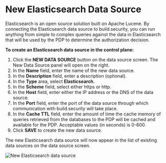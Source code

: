 # New Elasticsearch Data Source

Elasticsearch is an open source solution built on Apache Lucene. By connecting the Elasticsearch data source to build.security, you can run anything from simple to complex queries against the data in Elasticsearch that will be used by the PDP to determine the authorization decision.

**To create an Elasticsearch data source in the control plane:**

1. Click the **NEW DATA SOURCE** button on the data source screen. The New Data Source panel will open on the right.
2. In the **Name** field, enter the name of the new data source.
3. In the **Description** field, enter a description \(optional\).
4. In the **Type** area, select **Elasticsearch**.
5. In the **Scheme** field, select either https or http.
6. In the **Host** field, enter either the IP address or the DNS of the data source.
7. In the **Port** field, enter the port of the data source through which communication with build.security will take place.
8. In the **Cache TTL** field, enter the amount of time the cache memory of queries retrieved from the databases to the PDP will be cached and available for the PDP. Acceptable values \(in seconds\) is 0-600.
9. Click **SAVE** to create the new data source.

The new Elasticsearch data source will now appear in the list of existing data sources on the data source screen.

![New Elasticsearch data source](https://files.readme.io/58c4baa-new_elastic.PNG)



